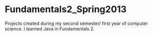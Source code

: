 Fundamentals2_Spring2013
========================

Projects created during my second semester/ first year of computer science. I learned Java in Fundamentals 2.
